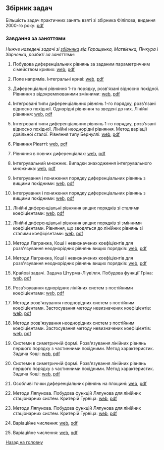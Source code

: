 ## Збірник задач

Більшість задач практичних занять взяті зі збірника Філіпова, видання 2000-го року: [pdf](problems.pdf)

### Завдання за заняттями

_Нижче наведені задачі зі [збірника](mss-problems-latex.pdf) від Гаращенка, Матвієнка, Пічкура і Харченка, розбиті за заняттями:_

1. Побудова диференціальних рівнянь за заданим параметричним сімейством кривих: [web](1.md), [pdf](1.pdf)

2. Поле напрямів. Інтегральні криві: [web](2.md), [pdf](2.pdf)

3. Диференціальні рівняння 1-го порядку, розв'язані відносно похідної. Рівняння з відокремлюваними змінними: [web](3.md), [pdf](3.pdf)

4. Інтегровані типи диференціальних рівнянь 1-го порядку, розв'язані відносно похідної. Однорідні рівняння та зведені до них. Лінійні рівняння: [web](4.md), [pdf](4.pdf)

5. Інтегровані типи диференціальних рівнянь 1-го порядку, розв'язані відносно похідної. Лінійні неоднорідні рівняння. Метод варіації довільної сталої. Рівняння типу Бернуллі: [web](5.md), [pdf](5.pdf)

6. Рівняння Рікатті: [web](6.md), [pdf](6.pdf)

7. Рівняння в повних диференціалах: [web](7.md), [pdf](7.pdf)

8. Інтегрувальний множник. Випадки знаходження інтегрувального множника: [web](8.md), [pdf](8.pdf)

9. Інтегрування і пониження порядку диференціальних рівнянь з вищими похідними: [web](9.md), [pdf](9.pdf)

10. Інтегрування і пониження порядку диференціальних рівнянь з вищими похідними: [web](10.md), [pdf](10.pdf)

11. Лінійні диференціальні рівняння вищих порядків зі сталими коефіцієнтами: [web](11.md), [pdf](11.pdf)

12. Лінійні диференціальні рівняння вищих порядків зі змінними коефіцієнтами. Рівняння, що зводяться до лінійних рівнянь зі сталими коефіцієнтами: [web](12.md), [pdf](12.pdf)

13. Методи Лагранжа, Коші і невизначених коефіцієнтів для розв'язування неоднорідних рівнянь вищих порядків: [web](13-14.md), [pdf](13-14.pdf)

14. Методи Лагранжа, Коші і невизначених коефіцієнтів для розв'язування неоднорідних рівнянь вищих порядків: [web](13-14.md), [pdf](13-14.pdf)

15. Крайові задачі. Задача Штурма-Ліувілля. Побудова функції Гріна: [web](15.md), [pdf](15.pdf)

16. Розв'язування однорідних лінійних систем з постійними коефіцієнтами: [web](16.md), [pdf](16.pdf)

17. Методи розв'язування неоднорідних систем з постійним коефіцієнтами. Застосування методу невизначених коефіцієнтів: [web](17-18.md), [pdf](17-18.pdf)

18. Методи розв'язування неоднорідних систем з постійним коефіцієнтами. Застосування методу невизначених коефіцієнтів: [web](17-18.md), [pdf](17-18.pdf)

19. Системи в симетричній формі. Розв'язування лінійних рівнянь першого порядку з частинними похідними. Метод характеристик. Задача Коші: [web](19-20.md), [pdf](19-20.pdf)

20. Системи в симетричній формі. Розв'язування лінійних рівнянь першого порядку з частинними похідними. Метод характеристик. Задача Коші: [web](19-20.md), [pdf](19-20.pdf)

21. Особливі точки диференціальних рівнянь на площині: [web](21.md), [pdf](21.pdf)

22. Методи Ляпунова. Побудова функцій Ляпунова для лінійних стаціонарних систем. Критерій Гурвіца: [web](22-23.md), [pdf](22-23.pdf)

23. Методи Ляпунова. Побудова функцій Ляпунова для лінійних стаціонарних систем. Критерій Гурвіца: [web](22-23.md), [pdf](22-23.pdf)

24. Варіаційне числення: [web](24-25.md), [pdf](24-25.pdf)

25. Варіаційне числення: [web](24-25.md), [pdf](24-25.pdf)

[Назад на головну](../README.md)
